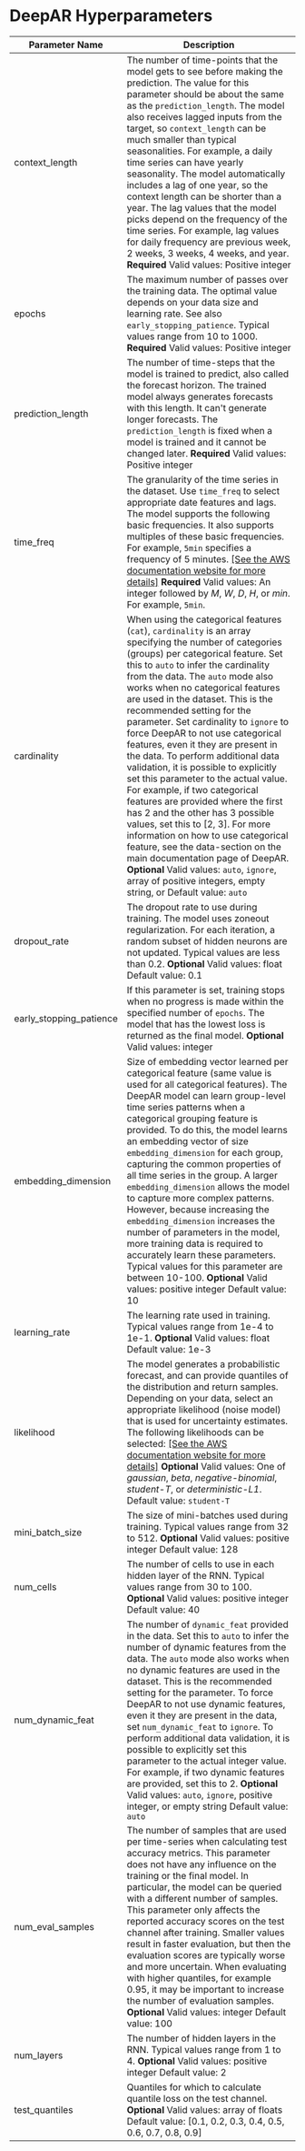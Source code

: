 # DeepAR Hyperparameters<a name="deepar_hyperparameters"></a>


| Parameter Name | Description | 
| --- | --- | 
| context\_length |  The number of time\-points that the model gets to see before making the prediction\. The value for this parameter should be about the same as the `prediction_length`\. The model also receives lagged inputs from the target, so `context_length` can be much smaller than typical seasonalities\. For example, a daily time series can have yearly seasonality\. The model automatically includes a lag of one year, so the context length can be shorter than a year\. The lag values that the model picks depend on the frequency of the time series\. For example, lag values for daily frequency are previous week, 2 weeks, 3 weeks, 4 weeks, and year\. **Required** Valid values: Positive integer  | 
| epochs |  The maximum number of passes over the training data\. The optimal value depends on your data size and learning rate\. See also `early_stopping_patience`\. Typical values range from 10 to 1000\. **Required** Valid values: Positive integer  | 
| prediction\_length |  The number of time\-steps that the model is trained to predict, also called the forecast horizon\. The trained model always generates forecasts with this length\. It can't generate longer forecasts\. The `prediction_length` is fixed when a model is trained and it cannot be changed later\. **Required** Valid values: Positive integer  | 
| time\_freq |  The granularity of the time series in the dataset\. Use `time_freq` to select appropriate date features and lags\. The model supports the following basic frequencies\. It also supports multiples of these basic frequencies\. For example, `5min` specifies a frequency of 5 minutes\. [\[See the AWS documentation website for more details\]](http://docs.aws.amazon.com/sagemaker/latest/dg/deepar_hyperparameters.html) **Required** Valid values: An integer followed by *M*, *W*, *D*, *H*, or *min*\. For example, `5min`\.  | 
| cardinality |  When using the categorical features \(`cat`\), `cardinality` is an array specifying the number of categories \(groups\) per categorical feature\. Set this to `auto` to infer the cardinality from the data\. The `auto` mode also works when no categorical features are used in the dataset\. This is the recommended setting for the parameter\. Set cardinality to `ignore` to force DeepAR to not use categorical features, even it they are present in the data\. To perform additional data validation, it is possible to explicitly set this parameter to the actual value\. For example, if two categorical features are provided where the first has 2 and the other has 3 possible values, set this to \[2, 3\]\. For more information on how to use categorical feature, see the data\-section on the main documentation page of DeepAR\. **Optional** Valid values: `auto`, `ignore`, array of positive integers, empty string, or  Default value: `auto`  | 
| dropout\_rate |  The dropout rate to use during training\. The model uses zoneout regularization\. For each iteration, a random subset of hidden neurons are not updated\. Typical values are less than 0\.2\. **Optional** Valid values: float Default value: 0\.1  | 
| early\_stopping\_patience |  If this parameter is set, training stops when no progress is made within the specified number of `epochs`\. The model that has the lowest loss is returned as the final model\. **Optional** Valid values: integer  | 
| embedding\_dimension |  Size of embedding vector learned per categorical feature \(same value is used for all categorical features\)\. The DeepAR model can learn group\-level time series patterns when a categorical grouping feature is provided\. To do this, the model learns an embedding vector of size `embedding_dimension` for each group, capturing the common properties of all time series in the group\. A larger `embedding_dimension` allows the model to capture more complex patterns\. However, because increasing the `embedding_dimension` increases the number of parameters in the model, more training data is required to accurately learn these parameters\. Typical values for this parameter are between 10\-100\.  **Optional** Valid values: positive integer Default value: 10  | 
| learning\_rate |  The learning rate used in training\. Typical values range from 1e\-4 to 1e\-1\. **Optional** Valid values: float Default value: 1e\-3  | 
| likelihood |  The model generates a probabilistic forecast, and can provide quantiles of the distribution and return samples\. Depending on your data, select an appropriate likelihood \(noise model\) that is used for uncertainty estimates\. The following likelihoods can be selected: [\[See the AWS documentation website for more details\]](http://docs.aws.amazon.com/sagemaker/latest/dg/deepar_hyperparameters.html) **Optional** Valid values: One of *gaussian*, *beta*, *negative\-binomial*, *student\-T*, or *deterministic\-L1*\. Default value: `student-T`  | 
| mini\_batch\_size |  The size of mini\-batches used during training\. Typical values range from 32 to 512\. **Optional** Valid values: positive integer Default value: 128  | 
| num\_cells |  The number of cells to use in each hidden layer of the RNN\. Typical values range from 30 to 100\. **Optional** Valid values: positive integer Default value: 40  | 
| num\_dynamic\_feat |  The number of `dynamic_feat` provided in the data\. Set this to `auto` to infer the number of dynamic features from the data\. The `auto` mode also works when no dynamic features are used in the dataset\. This is the recommended setting for the parameter\. To force DeepAR to not use dynamic features, even it they are present in the data, set `num_dynamic_feat` to `ignore`\.  To perform additional data validation, it is possible to explicitly set this parameter to the actual integer value\. For example, if two dynamic features are provided, set this to 2\.  **Optional** Valid values: `auto`, `ignore`, positive integer, or empty string Default value: `auto`  | 
| num\_eval\_samples |  The number of samples that are used per time\-series when calculating test accuracy metrics\. This parameter does not have any influence on the training or the final model\. In particular, the model can be queried with a different number of samples\. This parameter only affects the reported accuracy scores on the test channel after training\. Smaller values result in faster evaluation, but then the evaluation scores are typically worse and more uncertain\. When evaluating with higher quantiles, for example 0\.95, it may be important to increase the number of evaluation samples\. **Optional** Valid values: integer Default value: 100  | 
| num\_layers |  The number of hidden layers in the RNN\. Typical values range from 1 to 4\. **Optional** Valid values: positive integer Default value: 2  | 
| test\_quantiles |  Quantiles for which to calculate quantile loss on the test channel\. **Optional** Valid values: array of floats Default value: \[0\.1, 0\.2, 0\.3, 0\.4, 0\.5, 0\.6, 0\.7, 0\.8, 0\.9\]  | 